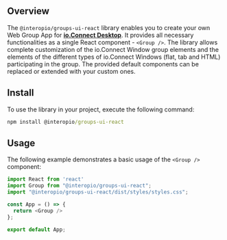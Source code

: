 ## Overview

The `@interopio/groups-ui-react` library enables you to create your own Web Group App for [**io.Connect Desktop**](https://interop.io//). It provides all necessary functionalities as a single React component - `<Group />`. The library allows complete customization of the io.Connect Window group elements and the elements of the different types of io.Connect Windows (flat, tab and HTML) participating in the group. The provided default components can be replaced or extended with your custom ones.

## Install

To use the library in your project, execute the following command:

```cmd
npm install @interopio/groups-ui-react
```

## Usage

The following example demonstrates a basic usage of the `<Group />` component:

```javascript
import React from 'react'
import Group from "@interopio/groups-ui-react";
import "@interopio/groups-ui-react/dist/styles/styles.css";

const App = () => {
  return <Group />
};

export default App;
```
